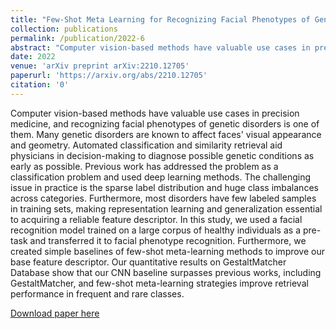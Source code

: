 ```yaml
---
title: "Few-Shot Meta Learning for Recognizing Facial Phenotypes of Genetic Disorders"
collection: publications
permalink: /publication/2022-6
abstract: "Computer vision-based methods have valuable use cases in precision medicine, and recognizing facial phenotypes of genetic disorders is one of them. Many genetic disorders are known to affect faces&apos; visual appearance and geometry. Automated classification and similarity retrieval aid physicians in decision-making to diagnose possible genetic conditions as early as possible. Previous work has addressed the problem as a classification problem and used deep learning methods. The challenging issue in practice is the sparse label distribution and huge class imbalances across categories. Furthermore, most disorders have few labeled samples in training sets, making representation learning and generalization essential to acquiring a reliable feature descriptor. In this study, we used a facial recognition model trained on a large corpus of healthy individuals as a pre-task and transferred it to facial phenotype recognition. Furthermore, we created simple baselines of few-shot meta-learning methods to improve our base feature descriptor. Our quantitative results on GestaltMatcher Database show that our CNN baseline surpasses previous works, including GestaltMatcher, and few-shot meta-learning strategies improve retrieval performance in frequent and rare classes."
date: 2022
venue: 'arXiv preprint arXiv:2210.12705'
paperurl: 'https://arxiv.org/abs/2210.12705'
citation: '0'
---
```

Computer vision-based methods have valuable use cases in precision medicine, and recognizing facial phenotypes of genetic disorders is one of them. Many genetic disorders are known to affect faces&apos; visual appearance and geometry. Automated classification and similarity retrieval aid physicians in decision-making to diagnose possible genetic conditions as early as possible. Previous work has addressed the problem as a classification problem and used deep learning methods. The challenging issue in practice is the sparse label distribution and huge class imbalances across categories. Furthermore, most disorders have few labeled samples in training sets, making representation learning and generalization essential to acquiring a reliable feature descriptor. In this study, we used a facial recognition model trained on a large corpus of healthy individuals as a pre-task and transferred it to facial phenotype recognition. Furthermore, we created simple baselines of few-shot meta-learning methods to improve our base feature descriptor. Our quantitative results on GestaltMatcher Database show that our CNN baseline surpasses previous works, including GestaltMatcher, and few-shot meta-learning strategies improve retrieval performance in frequent and rare classes.

[Download paper here](https://arxiv.org/abs/2210.12705)

